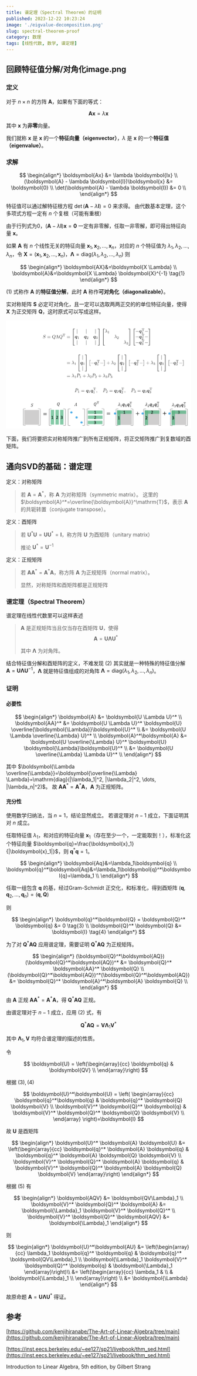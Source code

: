 ```yaml
---
title: 谱定理（Spectral Theorem）的证明
published: 2023-12-22 10:23:24
image: './eigvalue-decomposition.png'
slug: spectral-theorem-proof
category: 数理
tags: [线性代数, 数学, 谱定理]
---
```


## 回顾特征值分解/对角化image.png

### 定义

对于 $n \times n$ 的方阵 $\boldsymbol{A}$，如果有下面的等式：

$$
\boldsymbol{Ax}=\lambda \boldsymbol{x}
$$

其中 $\boldsymbol{x}$ 为**非零**向量。

我们就称 $\boldsymbol{x}$ 是 $\boldsymbol{x}$ 的一个**特征向量（eigenvector）**，$\lambda$ 是 $\boldsymbol{x}$ 的一个**特征值（eigenvalue）**。

### 求解

$$
\begin{align*}
\boldsymbol{Ax} &= \lambda \boldsymbol{Ix} \\
(\boldsymbol{A} - \lambda \boldsymbol{I})\boldsymbol{x} &= \boldsymbol{0} \\
\det(\boldsymbol{A} - \lambda \boldsymbol{I}) &= 0 \\
\end{align*}
$$

特征值可以通过解特征根方程 $\det(\boldsymbol{A}-\lambda \boldsymbol{I})=0$ 来求得。 由代数基本定理，这个多项式方程一定有 $n$ 个复根（可能有重根）

由于行列式为0，$(\boldsymbol{A}-\lambda \boldsymbol{I})\boldsymbol{x}=\boldsymbol{0}$ 一定有非零解，任取一非零解，即可得出特征向量 $\boldsymbol{x}$。

如果 $\boldsymbol{A}$ 有 $n$ 个线性无关的特征向量 $\boldsymbol{x}_1, \boldsymbol{x}_2, \dots, \boldsymbol{x}_n$，对应的 $n$ 个特征值为 $\lambda_1, \lambda_2, \dots, \lambda_n$，令 $\boldsymbol{X}=(\boldsymbol{x}_1, \boldsymbol{x}_2, \dots, \boldsymbol{x}_n)$，$\boldsymbol{\Lambda}=\mathrm{diag}(\lambda_1, \lambda_2, \dots, \lambda_n)$ 则

$$
\begin{align*}
\boldsymbol{AX}&=\boldsymbol{X \Lambda} \\
\boldsymbol{A}&=\boldsymbol{X \Lambda} \boldsymbol{X}^{-1} \tag{1}
\end{align*}
$$

$(1)$ 式称作 $\boldsymbol{A}$ 的**特征值分解**，此时 $\boldsymbol{A}$ 称作**可对角化（diagonalizable）**。

实对称矩阵 $\boldsymbol{S}$ 必定可对角化，且一定可以选取两两正交的的单位特征向量，使得 $\boldsymbol{X}$ 为正交矩阵 $\boldsymbol{Q}$，这时原式可以写成这样。

![图来自Github仓库The-Art-of-Linear-Algebra](./eigvalue-decomposition.png)

下面，我们将要把实对称矩阵推广到所有正规矩阵，将正交矩阵推广到复数域的酉矩阵。

## 通向SVD的基础：谱定理

定义：对称矩阵

> 若 $\boldsymbol{A}=\boldsymbol{A}^*$，称 $\boldsymbol{A}$ 为对称矩阵（symmetric matrix）。
> 这里的 $\boldsymbol{A}^*=\overline{\boldsymbol{A}}^\mathrm{T}$，表示 $\boldsymbol{A}$ 的共轭转置（conjugate transpose）。

定义：酉矩阵

> 若 $\boldsymbol{U}^*\boldsymbol{U}=\boldsymbol{UU}^*=\boldsymbol{I}$，称方阵 $\boldsymbol{U}$ 为酉矩阵（unitary matrix）
>
> 推论 $\boldsymbol{U}^* = \boldsymbol{U}^{-1}$

定义：正规矩阵

> 若 $\boldsymbol{A}\boldsymbol{A}^*=\boldsymbol{A}^* \boldsymbol{A}$，称方阵 $\boldsymbol{A}$ 为正规矩阵（normal matrix）。
>
> 显然，对称矩阵和酉矩阵都是正规矩阵

### 谱定理（Spectral Theorem）

谱定理在线性代数里可以这样表述

> $\boldsymbol{A}$ 是正规矩阵当且仅当存在酉矩阵 $\boldsymbol{U}$，使得
> $$
> \boldsymbol{A}=\boldsymbol{U \Lambda U}^* \tag{2}
> $$
>
> 其中 $\boldsymbol{\Lambda}$ 为对角阵。

结合特征值分解和酉矩阵的定义，不难发现 $(2)$ 其实就是一种特殊的特征值分解 $\boldsymbol{A}=\boldsymbol{U \Lambda U}^{-1}$，$\boldsymbol{\Lambda}$ 就是特征值组成的对角阵 $\boldsymbol{\Lambda}=\mathrm{diag}(\lambda_1, \lambda_2, \dots, \lambda_n)$。

### 证明

#### 必要性

$$
\begin{align*}
\boldsymbol{A} &= \boldsymbol{U \Lambda U}^* \\
\boldsymbol{AA}^* &= \boldsymbol{U \Lambda U}^*  \boldsymbol{U} \overline{\boldsymbol{\Lambda}}\boldsymbol{U}^* \\
&= \boldsymbol{U \Lambda \overline{\Lambda} U}^* \\
\boldsymbol{A}^*\boldsymbol{A} &= \boldsymbol{U \overline{\Lambda} U}^*  \boldsymbol{U} \boldsymbol{\Lambda}\boldsymbol{U}^* \\
&= \boldsymbol{U \overline{\Lambda} \Lambda U}^* \\
\end{align*}
$$

其中 $\boldsymbol{\Lambda \overline{\Lambda}}=\boldsymbol{\overline{\Lambda} \Lambda}=\mathrm{diag}(|\lambda_1|^2, |\lambda_2|^2, \dots, |\lambda_n|^2)$。 故 $\boldsymbol{AA}^*=\boldsymbol{A}^*\boldsymbol{A}$，$\boldsymbol{A}$ 为正规矩阵。

#### 充分性

使用数学归纳法，当 $n=1$，结论显然成立。 若谱定理对 $n-1$ 成立，下面证明其对 $n$ 成立。

任取特征值 $\lambda_1$，和对应的特征向量 $\boldsymbol{x}_1$（存在至少一个，一定能取到！），标准化这个特征向量 $\boldsymbol{q}=\frac{\boldsymbol{x}_1}{|\boldsymbol{x}_1|}$，则 $\boldsymbol{q}^*\boldsymbol{q}=1$。

$$
\begin{align*}
\boldsymbol{Aq}&=\lambda_1\boldsymbol{q} \\
\boldsymbol{q}^*\boldsymbol{Aq}&=\lambda_1\boldsymbol{q}^*\boldsymbol{q}=\lambda_1 \\
\end{align*}
$$

任取一组包含 $\boldsymbol{q}$ 的基，经过Gram-Schmidt 正交化，和标准化，得到酉矩阵 $(\boldsymbol{q}, \boldsymbol{q}_2, \dots, \boldsymbol{q}_n)=(\boldsymbol{q}, \boldsymbol{Q})$

则

$$
\begin{align*}
\boldsymbol{q}^*\boldsymbol{Q} = \boldsymbol{Q}^* \boldsymbol{q} &= 0 \tag{3} \\
\boldsymbol{Q}^* \boldsymbol{Q} &= \boldsymbol{I} \tag{4}
\end{align*}
$$

为了对 $\boldsymbol{Q}^*\boldsymbol{AQ}$ 应用谱定理，需要证明 $\boldsymbol{Q}^*\boldsymbol{AQ}$ 为正规矩阵。

$$
\begin{align*}
(\boldsymbol{Q}^*\boldsymbol{AQ})(\boldsymbol{Q}^*\boldsymbol{AQ})^* &= \boldsymbol{Q}^* \boldsymbol{AA}^* \boldsymbol{Q} \\
(\boldsymbol{Q}^*\boldsymbol{AQ})^*(\boldsymbol{Q}^*\boldsymbol{AQ}) &= \boldsymbol{Q}^* \boldsymbol{A}^*\boldsymbol{A} \boldsymbol{Q} \\
\end{align*}
$$

由 $\boldsymbol{A}$ 正规 $\boldsymbol{AA}^* = \boldsymbol{A}^* \boldsymbol{A}$，得 $\boldsymbol{Q}^*\boldsymbol{AQ}$ 正规。

由谱定理对于 $n-1$ 成立，应用 $(2)$ 式，有

$$
\boldsymbol{Q}^* \boldsymbol{A} \boldsymbol{Q} = \boldsymbol{V} \boldsymbol{\Lambda}_1 \boldsymbol{V}^*  \tag{5}
$$

其中 $\boldsymbol{\Lambda}_1,\boldsymbol{V}$ 均符合谱定理的描述的性质。

令

$$
\boldsymbol{U} = \left(\begin{array}{cc}
\boldsymbol{q} & \boldsymbol{QV} \\
\end{array}\right)
$$

根据 $(3),(4)$

$$
\boldsymbol{U}^*\boldsymbol{U} = \left(
\begin{array}{cc}
\boldsymbol{q}^*\boldsymbol{q} & \boldsymbol{q}^* \boldsymbol{Q} \boldsymbol{V} \\
\boldsymbol{V}^* \boldsymbol{Q}^* \boldsymbol{q} & \boldsymbol{V}^* \boldsymbol{Q}^* \boldsymbol{Q} \boldsymbol{V} \\
\end{array}
\right)=\boldsymbol{I}
$$

故 $\boldsymbol{U}$ 是酉矩阵

$$
\begin{align*}
\boldsymbol{U}^* \boldsymbol{A} \boldsymbol{U} &= \left(\begin{array}{cc}
\boldsymbol{q}^* \boldsymbol{A} \boldsymbol{q} & \boldsymbol{q}^* \boldsymbol{A} \boldsymbol{Q} \boldsymbol{V} \\
\boldsymbol{V}^* \boldsymbol{Q}^* \boldsymbol{A} \boldsymbol{q} & \boldsymbol{V}^* \boldsymbol{Q}^* \boldsymbol{A} \boldsymbol{Q} \boldsymbol{V}
\end{array}\right)
\end{align*}
$$

根据 $(5)$ 有

$$
\begin{align*}
\boldsymbol{AQV} &= \boldsymbol{QV\Lambda}_1 \\
\boldsymbol{V}^* \boldsymbol{Q}^* \boldsymbol{A} &= \boldsymbol{\Lambda}_1 \boldsymbol{V}^* \boldsymbol{Q}^* \\
\boldsymbol{V}^* \boldsymbol{Q}^* \boldsymbol{AQV} &= \boldsymbol{\Lambda}_1
\end{align*}
$$

则

$$
\begin{align*}
\boldsymbol{U}^*\boldsymbol{AU} &= \left(\begin{array}{cc}
\lambda_1 \boldsymbol{q}^* \boldsymbol{q} & \boldsymbol{q}^* \boldsymbol{QV\Lambda}_1 \\
\boldsymbol{\Lambda}_1 \boldsymbol{V}^* \boldsymbol{Q}^* \boldsymbol{q} & \boldsymbol{\Lambda}_1
\end{array}\right)\\
&= \left(\begin{array}{cc}
\lambda_1 &  \\
 & \boldsymbol{\Lambda}_1 \\
\end{array}\right) \\
&= \boldsymbol{\Lambda}
\end{align*}
$$

故原命题 $\boldsymbol{A}=\boldsymbol{U}\boldsymbol{\Lambda}\boldsymbol{U}^*$ 得证。

## 参考

[https://github.com/kenjihiranabe/The-Art-of-Linear-Algebra/tree/main](https://github.com/kenjihiranabe/The-Art-of-Linear-Algebra/tree/main)

[https://inst.eecs.berkeley.edu/~ee127/sp21/livebook/thm_sed.html](https://inst.eecs.berkeley.edu/~ee127/sp21/livebook/thm_sed.html)

Introduction to Linear Algebra, 5th edition, by Gilbert Strang
